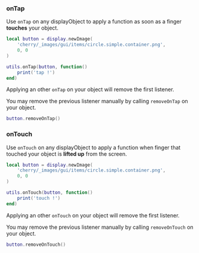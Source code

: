 ### onTap

Use `onTap` on any displayObject to apply a function as soon as a finger **touches** your object.

```lua
local button = display.newImage(
    'cherry/_images/gui/items/circle.simple.container.png',
    0, 0
)

utils.onTap(button, function()
    print('tap !')
end)
```

Applying an other `onTap` on your object will remove the first listener.

You may remove the previous listener manually by calling `removeOnTap` on your object.

```lua
button.removeOnTap()
```

### onTouch

Use `onTouch` on any displayObject to apply a function when finger that touched your object is **lifted up** from the screen.


```lua
local button = display.newImage(
    'cherry/_images/gui/items/circle.simple.container.png',
    0, 0
)

utils.onTouch(button, function()
    print('touch !')
end)
```

Applying an other `onTouch` on your object will remove the first listener.

You may remove the previous listener manually by calling `removeOnTouch` on your object.

```lua
button.removeOnTouch()
```
